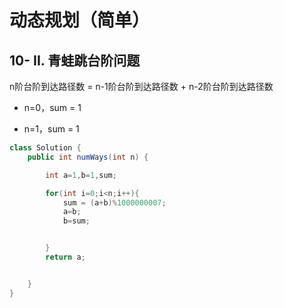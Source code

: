 # 动态规划（简单）

## 10- II. 青蛙跳台阶问题

n阶台阶到达路径数 = n-1阶台阶到达路径数 + n-2阶台阶到达路径数

- n=0，sum = 1

- n=1，sum = 1

```java
class Solution {
    public int numWays(int n) {

        int a=1,b=1,sum;

        for(int i=0;i<n;i++){
            sum = (a+b)%1000000007;
            a=b;
            b=sum;


        }
        return a;


    }
}
```

